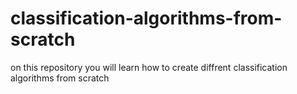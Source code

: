 # classification-algorithms-from-scratch
on this repository you will learn how to create diffrent classification algorithms from scratch 
